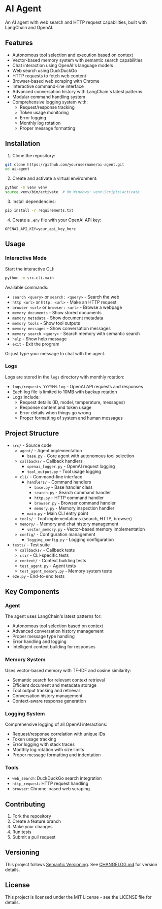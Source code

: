 # AI Agent

An AI agent with web search and HTTP request capabilities, built with LangChain and OpenAI.

## Features

- Autonomous tool selection and execution based on context
- Vector-based memory system with semantic search capabilities
- Chat interaction using OpenAI's language models
- Web search using DuckDuckGo
- HTTP requests to fetch web content
- Browser-based web scraping with Chrome
- Interactive command-line interface
- Advanced conversation history with LangChain's latest patterns
- Modular command handling system
- Comprehensive logging system with:
  - Request/response tracking
  - Token usage monitoring
  - Error logging
  - Monthly log rotation
  - Proper message formatting

## Installation

1. Clone the repository:
```bash
git clone https://github.com/yourusername/ai-agent.git
cd ai-agent
```

2. Create and activate a virtual environment:
```bash
python -m venv venv
source venv/bin/activate  # On Windows: venv\Scripts\activate
```

3. Install dependencies:
```bash
pip install -r requirements.txt
```

4. Create a `.env` file with your OpenAI API key:
```
OPENAI_API_KEY=your_api_key_here
```

## Usage

### Interactive Mode

Start the interactive CLI:
```bash
python -m src.cli.main
```

Available commands:
- `search <query>` or `search: <query>` - Search the web
- `http <url>` or `http: <url>` - Make an HTTP request
- `browser <url>` or `browser: <url>` - Browse a webpage
- `memory documents` - Show stored documents
- `memory metadata` - Show document metadata
- `memory tools` - Show tool outputs
- `memory messages` - Show conversation messages
- `memory search <query>` - Search memory with semantic search
- `help` - Show help message
- `exit` - Exit the program

Or just type your message to chat with the agent.

### Logs

Logs are stored in the `logs` directory with monthly rotation:
- `logs/requests_YYYYMM.log` - OpenAI API requests and responses
- Each log file is limited to 10MB with backup rotation
- Logs include:
  - Request details (ID, model, temperature, messages)
  - Response content and token usage
  - Error details when things go wrong
  - Proper formatting of system and human messages

## Project Structure

- `src/` - Source code
  - `agent/` - Agent implementation
    - `base.py` - Core agent with autonomous tool selection
  - `callbacks/` - Callback handlers
    - `openai_logger.py` - OpenAI request logging
    - `tool_output.py` - Tool usage logging
  - `cli/` - Command-line interface
    - `handlers/` - Command handlers
      - `base.py` - Base handler class
      - `search.py` - Search command handler
      - `http.py` - HTTP command handler
      - `browser.py` - Browser command handler
      - `memory.py` - Memory inspection handler
    - `main.py` - Main CLI entry point
  - `tools/` - Tool implementations (search, HTTP, browser)
  - `memory/` - Memory and chat history management
    - `vector_memory.py` - Vector-based memory implementation
  - `config/` - Configuration management
    - `logging_config.py` - Logging configuration
- `tests/` - Test suite
  - `callbacks/` - Callback tests
  - `cli/` - CLI-specific tests
  - `context/` - Context building tests
  - `test_agent.py` - Agent tests
  - `test_agent_memory.py` - Memory system tests
- `e2e.py` - End-to-end tests

## Key Components

### Agent

The agent uses LangChain's latest patterns for:
- Autonomous tool selection based on context
- Advanced conversation history management
- Proper message type handling
- Error handling and logging
- Intelligent context building for responses

### Memory System

Uses vector-based memory with TF-IDF and cosine similarity:
- Semantic search for relevant context retrieval
- Efficient document and metadata storage
- Tool output tracking and retrieval
- Conversation history management
- Context-aware response generation

### Logging System

Comprehensive logging of all OpenAI interactions:
- Request/response correlation with unique IDs
- Token usage tracking
- Error logging with stack traces
- Monthly log rotation with size limits
- Proper message formatting and indentation

### Tools

- `web_search`: DuckDuckGo search integration
- `http_request`: HTTP request handling
- `browser`: Chrome-based web scraping

## Contributing

1. Fork the repository
2. Create a feature branch
3. Make your changes
4. Run tests
5. Submit a pull request

## Versioning

This project follows [Semantic Versioning](https://semver.org/). See [CHANGELOG.md](CHANGELOG.md) for version details.

## License

This project is licensed under the MIT License - see the LICENSE file for details. 